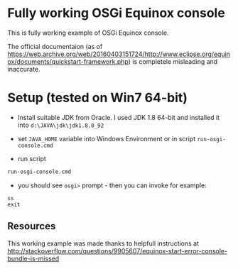 Fully working OSGi Equinox console
==================================

This is fully working example of OSGi Equinox console.

The official documentaion (as of https://web.archive.org/web/20160403151724/http://www.eclipse.org/equinox/documents/quickstart-framework.php) is completele
misleading and inaccurate.

Setup (tested on Win7 64-bit)
=============================

* Install suitable JDK from Oracle. I used JDK 1.8 64-bit and installed
it into `d:\JAVA\jdk\jdk1.8.0_92`

* set `JAVA_HOME` variable into Windows Environment or in script
  `run-osgi-console.cmd`

* run script

```bat
run-osgi-console.cmd
```

* you should see `osgi>` prompt - then you can invoke for example:

```
ss
exit
```

## Resources

This working example was made thanks to helpfull instructions
at http://stackoverflow.com/questions/9905607/equinox-start-error-console-bundle-is-missed


